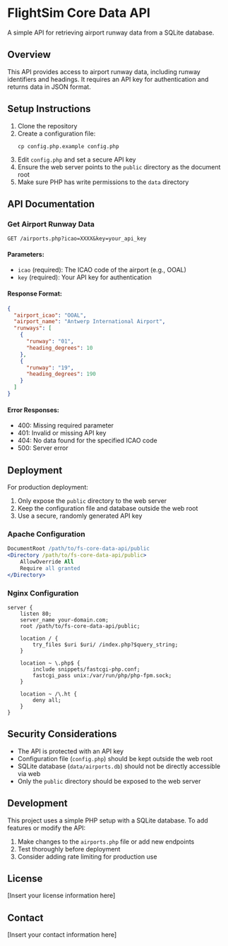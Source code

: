 # FlightSim Core Data API

A simple API for retrieving airport runway data from a SQLite database.

## Overview

This API provides access to airport runway data, including runway identifiers and headings. It requires an API key for authentication and returns data in JSON format.

## Setup Instructions

1. Clone the repository
2. Create a configuration file:
   ```
   cp config.php.example config.php
   ```
3. Edit `config.php` and set a secure API key
4. Ensure the web server points to the `public` directory as the document root
5. Make sure PHP has write permissions to the `data` directory

## API Documentation

### Get Airport Runway Data

```
GET /airports.php?icao=XXXX&key=your_api_key
```

#### Parameters:

- `icao` (required): The ICAO code of the airport (e.g., OOAL)
- `key` (required): Your API key for authentication

#### Response Format:

```json
{
  "airport_icao": "OOAL",
  "airport_name": "Antwerp International Airport",
  "runways": [
    {
      "runway": "01",
      "heading_degrees": 10
    },
    {
      "runway": "19",
      "heading_degrees": 190
    }
  ]
}
```

#### Error Responses:

- 400: Missing required parameter
- 401: Invalid or missing API key
- 404: No data found for the specified ICAO code
- 500: Server error

## Deployment

For production deployment:

1. Only expose the `public` directory to the web server
2. Keep the configuration file and database outside the web root
3. Use a secure, randomly generated API key

### Apache Configuration

```apache
DocumentRoot /path/to/fs-core-data-api/public
<Directory /path/to/fs-core-data-api/public>
    AllowOverride All
    Require all granted
</Directory>
```

### Nginx Configuration

```nginx
server {
    listen 80;
    server_name your-domain.com;
    root /path/to/fs-core-data-api/public;
    
    location / {
        try_files $uri $uri/ /index.php?$query_string;
    }
    
    location ~ \.php$ {
        include snippets/fastcgi-php.conf;
        fastcgi_pass unix:/var/run/php/php-fpm.sock;
    }
    
    location ~ /\.ht {
        deny all;
    }
}
```

## Security Considerations

- The API is protected with an API key
- Configuration file (`config.php`) should be kept outside the web root
- SQLite database (`data/airports.db`) should not be directly accessible via web
- Only the `public` directory should be exposed to the web server

## Development

This project uses a simple PHP setup with a SQLite database. To add features or modify the API:

1. Make changes to the `airports.php` file or add new endpoints
2. Test thoroughly before deployment
3. Consider adding rate limiting for production use

## License

[Insert your license information here]

## Contact

[Insert your contact information here]
